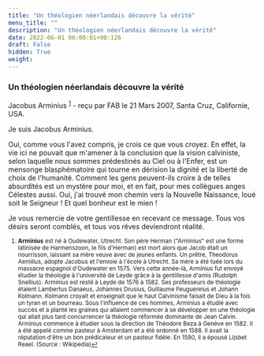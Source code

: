 ```yaml
---
title: "Un théologien néerlandais découvre la vérité"
menu_title: ""
description: "Un théologien néerlandais découvre la vérité"
date: 2022-06-01 06:00:01+00:126
draft: False
hidden: True
weight:
---
```

### Un théologien néerlandais découvre la vérité

Jacobus Arminius <sup id="a1">[1](#f1)</sup> - reçu par FAB le 21 Mars 2007, Santa Cruz, Californie, USA.

Je suis Jacobus Arminius.

Oui, comme vous l'avez compris, je crois ce que vous croyez. En effet, la vie ici ne pouvait que m'amener à la conclusion que la vision calviniste, selon laquelle nous sommes prédestinés au Ciel ou à l'Enfer, est un mensonge blasphématoire qui tourne en dérision la dignité et la liberté de choix de l'humanité. Comment les gens peuvent-ils croire à de telles absurdités est un mystère pour moi, et en fait, pour mes collègues anges Célestes aussi. Oui, j'ai trouvé mon chemin vers la Nouvelle Naissance, loué soit le Seigneur ! Et quel bonheur est le mien !

Je vous remercie de votre gentillesse en recevant ce message. Tous vos désirs seront comblés, et tous vos rêves deviendront réalité.
<small>

1. <large id="f1"> **Arminius** est né à Oudewater, Utrecht. Son père Herman ("Arminius" est une forme latinisée de Harmenszoon, le fils d'Herman) est mort alors que Jacob était un nourrisson, laissant sa mère veuve avec de jeunes enfants. Un prêtre, Theodorus Aemilius, adopte Jacobus et l'envoie à l'école à Utrecht. Sa mère a été tuée lors du massacre espagnol d'Oudewater en 1575. Vers cette année-là, Arminius fut envoyé étudier la théologie à l'université de Leyde grâce à la gentillesse d'amis (Rudolph Snellius). Arminius est resté à Leyde de 1576 à 1582. Ses professeurs de théologie étaient Lambertus Danaeus, Johannes Drusius, Guillaume Feuguereius et Johann Kolmann. Kolmann croyait et enseignait que le haut Calvinisme faisait de Dieu à la fois un tyran et un bourreau. Sous l'influence de ces hommes, Arminius a étudié avec succès et a planté les graines qui allaient commencer à se développer en une théologie qui allait plus tard concurrencer la théologie réformée dominante de Jean Calvin. Arminius commence à étudier sous la direction de Théodore Beza à Genève en 1582. Il a été appelé comme pasteur à Amsterdam et a été ordonné en 1588. Il avait la réputation d'être un bon prédicateur et un pasteur fidèle. En 1590, il a épousé Lijsbet Reael. (Source : Wikipedia)[↩](#a1)
